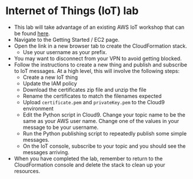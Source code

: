 # Internet of Things (IoT) lab

* This lab will take advantage of an existing AWS IoT workshop that can be found [here](http://iot18.awsworkshops.com/basics/).
* Navigate to the Getting Started / EC2 page.
* Open the link in a new browser tab to create the CloudFormation stack.
    * Use your username as your prefix.
* You may want to disconnect from your VPN to avoid getting blocked.
* Follow the instructions to create a new thing and publish and subscribe to IoT messages. At a high level, this will involve the following steps:
    * Create a new IoT thing
    * Update the IAM policy
    * Download the certificates zip file and unzip the file
    * Rename the certificates to match the filenames expected
    * Upload `certificate.pem` and `privateKey.pem` to the Cloud9 environment
    * Edit the Python script in Cloud9. Change your topic name to be the same as your AWS user name. Change one of the values in your message to be your username.
    * Run the Python publishing script to repeatedly publish some simple messages.
    * On the IoT console, subscribe to your topic and you should see the messages arriving.
* When you have completed the lab, remember to return to the CloudFormation console and delete the stack to clean up your resources.
